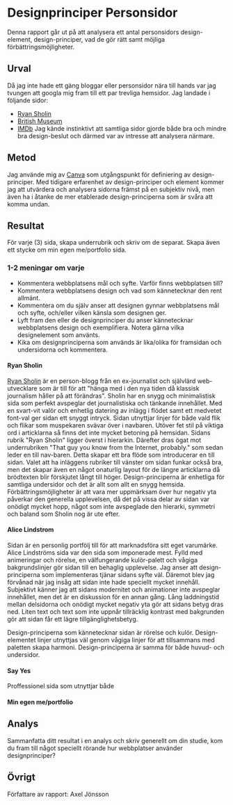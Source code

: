 Designprinciper Personsidor
=======================
Denna rapport går ut på att analysera ett antal personsidors design-element, design-principer, vad de gör rätt samt möjliga förbättringsmöjligheter. 

Urval
-----------------------
Då jag inte hade ett gäng bloggar eller personsidor nära till hands var jag tvungen att googla mig fram till ett par trevliga hemsidor. Jag landade i följande sidor:
- [Ryan Sholin](https://ryansholin.com/)
- [British Museum](https://www.alicelindstrom.se/)
- [IMDb](https://sayyes.com/)
Jag kände instinktivt att samtliga sidor gjorde både bra och mindre bra design-beslut och därmed var av intresse att analysera närmare.

Metod
-----------------------
Jag använde mig av [Canva](https://www.canva.com/learn/design-elements-principles/) som utgångspunkt för definiering av design-principer. Med tidigare erfarenhet av design-principer och element kommer jag att utvärdera och analysera sidorna främst på en subjektiv nivå, men även ha i åtanke de mer etablerade design-principerna som är svåra att komma undan.

Resultat
-----------------------
För varje (3) sida, skapa underrubrik och skriv om de separat. 
Skapa även ett stycke om min egen me/portfolio sida. 

### 1-2 meningar om varje
- Kommentera webbplatsens mål och syfte. Varför finns webbplatsen till?
- Kommentera webbplatsens design och vad som kännetecknar den rent allmänt.
- Kommentera om du själv anser att designen gynnar webbplatsens mål och syfte, och/eller vilken känsla som designen ger.
- Lyft fram den eller de designprinciper du anser kännetecknar webbplatsens design och exemplifiera. Notera gärna vilka designelement som använts.
- Kika om designprinciperna som används är lika/olika för framsidan och undersidorna och kommentera.

#### Ryan Sholin
[Ryan Sholin](https://ryansholin.com/) är en person-blogg från en ex-journalist och självlärd web-utvecklare som är till för att "hänga med i den nya tiden då klassisk journalism håller på att förändras". 
Sholin har en snygg och minimalistisk sida som perfekt avspeglar det journalistiska och tänkande innehållet. Med en svart-vit valör och enhetlig datering av inlägg i flödet samt ett medvetet font-val ger sidan ett snyggt intryck. 
Sidan utnyttjar linjer för både vald flik och flikar som muspekaren svävar över i navbaren. Utöver fet stil på viktiga ord i articklarna så finns det inte mycket betoning på hemsidan.
Sidans rubrik "Ryan Sholin" ligger överst i hierarkin. Därefter dras ögat mot underrubriken "That guy you know from the Internet, probably." som sedan leder en till nav-baren. Detta skapar ett bra flöde som introducerar en till sidan. 
Valet att ha inläggens rubriker till vänster om sidan funkar också bra, men det skapar även en något onaturlig layout för de längre articklarna då brödtexten blir förskjutet långt till höger. 
Design-principerna är enhetliga för samtliga undersidor och det är allt som allt en snygg hemsida. Förbättringsmöjligheter är att vara mer uppmärksam över hur negativ yta påverkar den generella upplevelsen, då det på vissa delar av sidan var onödigt mycket hopp, något som inte avspeglade den hierarki, symmetri och baland som Sholin nog är ute efter. 



#### Alice Lindstrom
Sidan är en personlig portfölj till för att marknadsföra sitt eget varumärke. 
Alice Lindströms sida var den sida som imponerade mest. Fylld med animeringar och rörelse, en välfungerande kulör-palett och vågiga bakgrundslinjer gör sidan till en behaglig upplevelse. Jag anser att design-principerna som implementeras tjänar sidans syfte väl. Däremot blev jag förvånad när jag insåg att sidan inte hade speciellt mycket innehåll. Subjektivt känner jag att sidans modernitet och animationer inte avspeglar innehållet, men det är en diskussion för en annan gång. 
Lång laddningstid mellan delsidorna och onödigt mycket negativ yta gör att sidans betyg dras ned.
Liten text och text som inte uppnår tillräcklig kontrast med bakgrunden gör att sidan får ett lägre tillgänglighetsbetyg. 

Design-principerna som kännetecknar sidan är rörelse och kulör. Design-elementet linjer utnyttjas väl genom vågiga linjer för att tillsammans med paletten skapa harmoni. Design-principerna är samma för både huvud- och undersidor.

#### Say Yes
Proffessionel sida som utnyttjar både 

#### Min egen me/portfolio

Analys
-----------------------
Sammanfatta ditt resultat i en analys och skriv generellt om din studie, kom du fram till något speciellt rörande hur webbplatser använder designprinciper?

Övrigt
-----------------------



Författare av rapport: Axel Jönsson